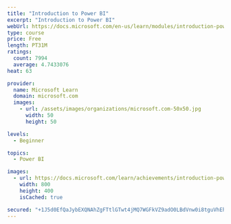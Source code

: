 ```yaml
---
title: "Introduction to Power BI"
excerpt: "Introduction to Power BI"
webUrl: https://docs.microsoft.com/en-us/learn/modules/introduction-power-bi/
type: course
price: Free
length: PT31M
ratings:
  count: 7994
  average: 4.7433076
heat: 63

provider:
  name: Microsoft Learn
  domain: microsoft.com
  images:
    - url: /assets/images/organizations/microsoft.com-50x50.jpg
      width: 50
      height: 50

levels:
  - Beginner

topics:
  - Power BI

images:
  - url: https://docs.microsoft.com/learn/achievements/introduction-power-bi-social.png
    width: 800
    height: 400
    isCached: true

secured: "+1J5d0EfQaJybEXQNAhZgFTtlGTwt4jMQ7WGFkVZ9adO0LBdVnw0i8tguVhEh4Y9dastJSmn9pS4KjDH9mjtG3wdtzgvmvreVanXxDFrCYOtmlaFMeozARSPyNCbWZ7yVvUqxDz474CMk6chZH7wv6T9yUSZh4ikqe8XO4tcy3xYtcWlkGTXzuTb1OCWpdcAJomfom4iUxszvS8FiAmO16FYGjQGtEk7LObiQysc9OPUL3jsw9Rdvknmzp205AiU+YDJXgclixsXYJWlRy1q3Zj4QcDRQfwNc2Jq+MkzDIDUxKiP+6nlgZOPIldRDgWc6wotUA08VBT44CygR0zx1wqPQDkZRC7gslIaHMqYgJrW3MkQNnwzh1aVnyxZbDDyTaeL5sSvBAdG1C/ZZ4WDUbibN7nfJ57tAsYDEF0cqrY=;L/MJb5MXhBQ1misE+u40jg=="
---
```


